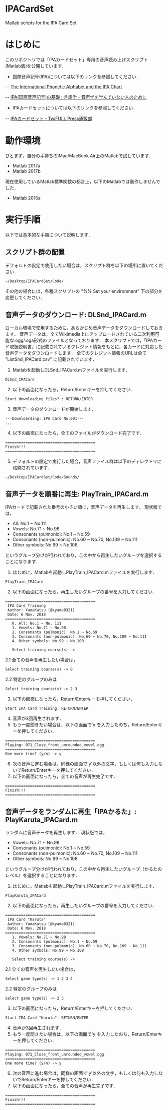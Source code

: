# IPACardSet
Matlab scripts for the IPA Card Set

# はじめに

このリポジトリでは「IPAカードセット」専用の音声読み上げスクリプト(Matlab版)を公開しています．

- 国際音声記号(IPA)については以下のリンクを参照してください．

-- [The International Phonetic Alphabet and the IPA Chart](https://www.internationalphoneticassociation.org/content/ipa-chart)

-- [IPA(国際音声記号)の基礎 : 言語学・音声学を学んでいない人のために](https://www.jstage.jst.go.jp/article/jasj/66/4/66_KJ00006254176/_article/-char/ja/)

- IPAカードセットについては以下のリンクを参照してください．

-- [IPAカードセット - TwiFULL Press通販部](https://twifullpress.booth.pm/items/803305)

# 動作環境

ひとまず，自分の手持ちのiMac/MacBook Air上のMatlabで試しています．
- Matlab 2017a
- Matlab 2017b

現在使用しているMatlab標準関数の都合上，以下のMatlabでは動作しませんでした．
- Matlab 2016a

# 実行手順

以下では基本的な手順について説明します．

## スクリプト群の配置

デフォルトの設定で使用したい場合は，スクリプト群を以下の場所に置いてください．
```
~/Desktop/IPACardSet/Code/
```

その他の場合には，各種スクリプトの "%% Set your environment" 下の部分を変更してください．


## 音声データのダウンロード: DLSnd_IPACard.m

ローカル環境で使用するために，あらかじめ音声データをダウンロードしておきます．
音声データは，全てWikimedia上にアップロードされている二次利用可能な.ogg/.oga形式のファイルとなっております．
本スクリプトでは，「IPAカード取扱説明書」に記載されているクレジット情報をもとに，各カードに対応した音声データをダウンロードします．
全てのクレジット情報のURLは全て "ListSnd_IPACard.csv" に記載されています．

1. Matlabを起動しDLSnd_IPACard.mファイルを実行します．
  ```
  DLSnd_IPACard
  ```
2. 以下の画面になったら，Return/Enterキーを押してください．
  ```
  Start downloading files? : RETURN/ENTER
  ```
3. 音声データのダウンロードが開始します．
  ```
  ---Downloarding: IPA Card No.001---
  ...
  ```
4. 以下の画面になったら，全てのファイルがダウンロード完了です．
  ```
  ========================================
  Finish!!!
  ========================================
  ```
5. デフォルトの設定で実行した場合，音声ファイル群は以下のディレクトリに格納されています．
```
~/Desktop/IPACardSet/Code/Sounds/
``` 
  
## 音声データを順番に再生: PlayTrain_IPACard.m

IPAカードで記載された番号の小さい順に，音声データを再生します．
現状版では，
- All: No.1 ~ No.111 
- Vowels: No.71 ~ No.98 
- Consonants (pulmonic): No.1 ~ No.59
- Consonants (non-pulmonic): No.60 ~ No.70, No.109 ~ No.111
- Other symbols: No.99 ~ No.108

というグループ分けが行われており，この中から再生したいグループを選択することになります．

1. はじめに，Matlabを起動しPlayTrain_IPACard.mファイルを実行します．
```
PlayTrain_IPACard
```
2. 以下の画面になったら，再生したいグループの番号を入力してください．
```
========================================
 IPA Card Training
 Author: YamaKatsu (@kyama0321)
 Date: 6 Nov. 2018
========================================
   0. All: No.1 ~ No. 111
   1. Vowels: No.71 ~ No.98 
   2. Consonants (pulmonic): No.1 ~ No.59
   3. Consonants (non-pulmonic): No.60 ~ No.70, No.109 ~ No.111
   4. Other symbols: No.99 ~ No.108
   
   Select training course(s) -> 
```
  2.1 全ての音声を再生したい場合は，
  ```
  Select training course(s) -> 0
  ```
  2.2 特定のグループのみは
  ```
  Select training course(s) -> 2 3
  ```
3. 以下の画面になったら，Return/Enterキーを押してください．
```
Start IPA Card Training: RETURN/ENTER
```
4. 音声が3回再生されます．
5. もう一度聞きたい場合は，以下の画面で'y'を入力したのち，Return/Enterキーを押してください．
```
========================================
Playing: 071_Close_front_unrounded_vowel.ogg
========================================
One more time? (y/n) -> y
```
6. 次の音声に進む場合は，同様の画面で'y'以外の文字，もしくは何も入力しないでReturn/Enterキーを押してください．
7. 以下の画面になったら，全ての音声が再生完了です．
```
========================================
Finish!!!
========================================
```
  
## 音声データをランダムに再生「IPAかるた」: PlayKaruta_IPACard.m

ランダムに音声データを再生します．
現状版では，
- Vowels: No.71 ~ No.98 
- Consonants (pulmonic): No.1 ~ No.59
- Consonants (non-pulmonic): No.60 ~ No.70, No.109 ~ No.111
- Other symbols: No.99 ~ No.108

というグループ分けが行われており，この中から再生したいグループ（かるたのレベル）を選択することになります．

1. はじめに，Matlabを起動しPlayTrain_IPACard.mファイルを実行します．
```
PlayKaruta_IPACard
```
2. 以下の画面になったら，再生したいグループの番号を入力してください．
```
========================================
 IPA Card "Karuta"
 Author: YamaKatsu (@kyama0321)
 Date: 6 Nov. 2018
========================================
   1. Vowels: No.71 ~ No.98 
   2. Consonants (pulmonic): No.1 ~ No.59
   3. Consonants (non-pulmonic): No.60 ~ No.70, No.109 ~ No.111
   4. Other symbols: No.99 ~ No.108
   
   Select training course(s) -> 
```
  2.1 全ての音声を再生したい場合は，
  ```
  Select game type(s) -> 1 2 3 4
  ```
  2.2 特定のグループのみは
  ```
  Select game type(s) -> 2 3
  ```
3. 以下の画面になったら，Return/Enterキーを押してください．
```
Start IPA Card "Karuta": RETURN/ENTER
```
4. 音声が3回再生されます．
5. もう一度聞きたい場合は，以下の画面で'y'を入力したのち，Return/Enterキーを押してください．
```
========================================
Playing: 071_Close_front_unrounded_vowel.ogg
========================================
One more time? (y/n) -> y
```
6. 次の音声に進む場合は，同様の画面で'y'以外の文字，もしくは何も入力しないでReturn/Enterキーを押してください．
7. 以下の画面になったら，全ての音声が再生完了です．
```
========================================
Finish!!!
========================================
```
